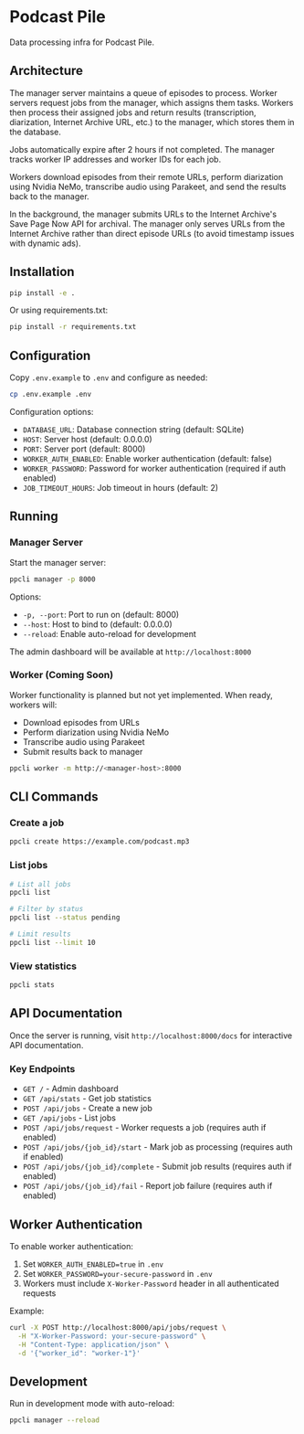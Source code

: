# Podcast Pile

Data processing infra for Podcast Pile.

## Architecture

The manager server maintains a queue of episodes to process. Worker servers request jobs from the manager, which assigns them tasks. Workers then process their assigned jobs and return results (transcription, diarization, Internet Archive URL, etc.) to the manager, which stores them in the database.

Jobs automatically expire after 2 hours if not completed. The manager tracks worker IP addresses and worker IDs for each job.

Workers download episodes from their remote URLs, perform diarization using Nvidia NeMo, transcribe audio using Parakeet, and send the results back to the manager.

In the background, the manager submits URLs to the Internet Archive's Save Page Now API for archival. The manager only serves URLs from the Internet Archive rather than direct episode URLs (to avoid timestamp issues with dynamic ads).

## Installation

```bash
pip install -e .
```

Or using requirements.txt:

```bash
pip install -r requirements.txt
```

## Configuration

Copy `.env.example` to `.env` and configure as needed:

```bash
cp .env.example .env
```

Configuration options:
- `DATABASE_URL`: Database connection string (default: SQLite)
- `HOST`: Server host (default: 0.0.0.0)
- `PORT`: Server port (default: 8000)
- `WORKER_AUTH_ENABLED`: Enable worker authentication (default: false)
- `WORKER_PASSWORD`: Password for worker authentication (required if auth enabled)
- `JOB_TIMEOUT_HOURS`: Job timeout in hours (default: 2)

## Running

### Manager Server

Start the manager server:

```bash
ppcli manager -p 8000
```

Options:
- `-p, --port`: Port to run on (default: 8000)
- `--host`: Host to bind to (default: 0.0.0.0)
- `--reload`: Enable auto-reload for development

The admin dashboard will be available at `http://localhost:8000`

### Worker (Coming Soon)

Worker functionality is planned but not yet implemented. When ready, workers will:
- Download episodes from URLs
- Perform diarization using Nvidia NeMo
- Transcribe audio using Parakeet
- Submit results back to manager

```bash
ppcli worker -m http://<manager-host>:8000
```

## CLI Commands

### Create a job

```bash
ppcli create https://example.com/podcast.mp3
```

### List jobs

```bash
# List all jobs
ppcli list

# Filter by status
ppcli list --status pending

# Limit results
ppcli list --limit 10
```

### View statistics

```bash
ppcli stats
```

## API Documentation

Once the server is running, visit `http://localhost:8000/docs` for interactive API documentation.

### Key Endpoints

- `GET /` - Admin dashboard
- `GET /api/stats` - Get job statistics
- `POST /api/jobs` - Create a new job
- `GET /api/jobs` - List jobs
- `POST /api/jobs/request` - Worker requests a job (requires auth if enabled)
- `POST /api/jobs/{job_id}/start` - Mark job as processing (requires auth if enabled)
- `POST /api/jobs/{job_id}/complete` - Submit job results (requires auth if enabled)
- `POST /api/jobs/{job_id}/fail` - Report job failure (requires auth if enabled)

## Worker Authentication

To enable worker authentication:

1. Set `WORKER_AUTH_ENABLED=true` in `.env`
2. Set `WORKER_PASSWORD=your-secure-password` in `.env`
3. Workers must include `X-Worker-Password` header in all authenticated requests

Example:

```bash
curl -X POST http://localhost:8000/api/jobs/request \
  -H "X-Worker-Password: your-secure-password" \
  -H "Content-Type: application/json" \
  -d '{"worker_id": "worker-1"}'
```

## Development

Run in development mode with auto-reload:

```bash
ppcli manager --reload
```